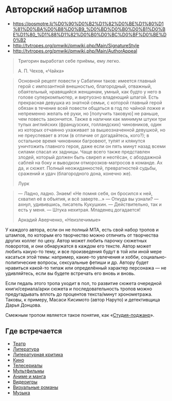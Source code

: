 # Авторский набор штампов

*   https://posmotre.li/%D0%90%D0%B2%D1%82%D0%BE%D1%80%D1%81%D0%BA%D0%B8%D0%B9_%D0%BD%D0%B0%D0%B1%D0%BE%D1%80_%D1%88%D1%82%D0%B0%D0%BC%D0%BF%D0%BE%D0%B2
*   http://tvtropes.org/pmwiki/pmwiki.php/Main/SignatureStyle
*   http://tvtropes.org/pmwiki/pmwiki.php/Main/AuthorAppeal

>   Тригорин выработал себе приёмы, ему легко.
>
>   А. П. Чехов, «Чайка»

>   Основной рецепт повести у Сабатини таков: имеется главный герой с импозантной внешностью, благородный, отважный, обаятельный, нравящийся женщинам, умный, как будто у него в голове суперкомпьютер, и виртуозно владеющий шпагой. Есть прекрасная девушка из знатной семьи, с которой главный герой обязан в течение всей повести общаться в год по чайной ложке и непременно желать её руки, но [получить таковую] не раньше, чем повесть закончится. Также в наличии как минимум штуки три тупых английских (французских, голландских) чиновников, один из которых отчаянно ухаживает за вышеозначенной девушкой, но не преуспевает в этом (в отличие от догадайтесь, кого?); в остальное время чиновники багровеют, тупят и клянутся уничтожить главного героя, даже если он пять минут назад всеми силами спасал их задницы. Чаще всего также представлен злодей, который должен быть свиреп и неотёсан, с абордажной саблей на боку и выводком отморозков-матросов в команде. Ах да, и сюжет. Полный неожиданностей, превратностей судьбы, сражений и удач (благородного дона, конечно же).
>
>   Лурк

>   — Ладно, ладно. Знаем! «Не помня себя, он бросился к ней, схватил её в объятия, и всё заверте…»
>   — Откуда вы узнали? — ахнул, удивившись, писатель Кукушкин. — Действительно, так и есть у меня.
>   — Штука нехитрая. Младенец догадается!
>
>   Аркадий Аверченко, «Неизлечимые»

У каждого автора, если он не полный МТА, есть свой набор тропов и штампов, по которым его творчество можно отличить от творчества других коллег по цеху. Автор может любить парочку сюжетных поворотов, и они обнаружатся в каждом его тексте. Автор может любить какую-то тему, и все произведения будут в той или иной мере касаться этой темы: например, какие-то увлечения и хобби, социально-политические вопросы, сексуальные фетиши и др. Автору будет нравиться какой-то типаж или определённый характер персонажа — не удивляйтесь, если вы будете встречать его вновь и вновь.

Если педаль этого тропа уходит в пол, то развитие сюжета очередной книги/сериала/арки сюжета и последовательность тропов можно предугадывать вплоть до процентов текста/минут хронометража. Таковы, к примеру, Масаси Кисимото (автор Наруто) и детективщица Дарья Донцова.

Смежным тропом является такое понятие, как «[Студия-поджанр](Студия-поджанр.md)».


## Где встречается

*   [Театр](Театр.md)
*   [Литература](Литература.md)
*   [Литературная критика](Литературная%20критика.md)
*   [Кино](Кино.md)
*   [Телесериалы](Телесериалы.md)
*   [Мультфильмы](Мультфильмы.md)
*   [Аниме и манга](Аниме%20и%20манга.md)
*   [Видеоигры](Видеоигры.md)
*   [Визуальные романы](Визуальные%20романы.md)
*   [Музыка](Музыка.md)
